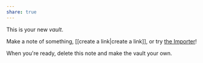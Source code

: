 ```yaml
---
share: true
---
```


This is your new *vault*.

Make a note of something, [[create a link|create a link]], or try [the Importer](https://help.obsidian.md/Plugins/Importer)!

When you're ready, delete this note and make the vault your own.